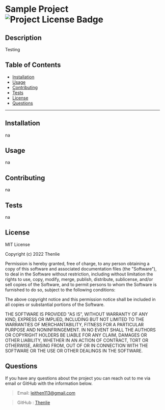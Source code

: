 
  # Sample Project  ![Project License Badge](https://img.shields.io/badge/license-MIT-brightgreen)

  ## Description

  Testing

  ## Table of Contents

  * [Installation](#Installation)
  * [Usage](#Usage)
  * [Contributing](#Contributing)
  * [Tests](#Tests)
  * [License](#license)
  * [Questions](#Questions)

  ***

  ## Installation

  na

  ## Usage

  na

  ## Contributing

  na

  ## Tests

  na
  
  
  ## License
  
    
MIT License

Copyright (c) 2022 Thenlie

Permission is hereby granted, free of charge, to any person obtaining a copy
of this software and associated documentation files (the "Software"), to deal
in the Software without restriction, including without limitation the rights
to use, copy, modify, merge, publish, distribute, sublicense, and/or sell
copies of the Software, and to permit persons to whom the Software is
furnished to do so, subject to the following conditions:

The above copyright notice and this permission notice shall be included in all
copies or substantial portions of the Software.

THE SOFTWARE IS PROVIDED "AS IS", WITHOUT WARRANTY OF ANY KIND, EXPRESS OR
IMPLIED, INCLUDING BUT NOT LIMITED TO THE WARRANTIES OF MERCHANTABILITY,
FITNESS FOR A PARTICULAR PURPOSE AND NONINFRINGEMENT. IN NO EVENT SHALL THE
AUTHORS OR COPYRIGHT HOLDERS BE LIABLE FOR ANY CLAIM, DAMAGES OR OTHER
LIABILITY, WHETHER IN AN ACTION OF CONTRACT, TORT OR OTHERWISE, ARISING FROM,
OUT OF OR IN CONNECTION WITH THE SOFTWARE OR THE USE OR OTHER DEALINGS IN THE
SOFTWARE.
    
    
  
  ## Questions

  If you have any questions about the project you can reach out to me via email or GitHub with the information below. 

  >Email: leithen113@gmail.com 

  >GitHub : [Thenlie](https://github.com/Thenlie)

  